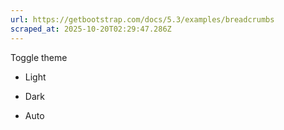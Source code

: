```yaml
---
url: https://getbootstrap.com/docs/5.3/examples/breadcrumbs
scraped_at: 2025-10-20T02:29:47.286Z
---
```


Toggle theme

- Light

- Dark

- Auto